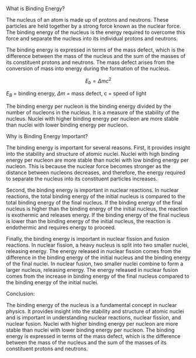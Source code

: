 

What is Binding Energy?

The nucleus of an atom is made up of protons and neutrons. These particles are held together by a strong force known as the nuclear force. The binding energy of the nucleus is the energy required to overcome this force and separate the nucleus into its individual protons and neutrons.

The binding energy is expressed in terms of the mass defect, which is the difference between the mass of the nucleus and the sum of the masses of its constituent protons and neutrons. The mass defect arises from the conversion of mass into energy during the formation of the nucleus.


 $$E_b = \Delta m c^2$$
 
 $E_B$ = binding energy,
 $\Delta m$ = mass defect,
 c = speed of light
 
The binding energy per nucleon is the binding energy divided by the number of nucleons in the nucleus. It is a measure of the stability of the nucleus. Nuclei with higher binding energy per nucleon are more stable than nuclei with lower binding energy per nucleon.

Why is Binding Energy Important?

The binding energy is important for several reasons. First, it provides insight into the stability and structure of atomic nuclei. Nuclei with high binding energy per nucleon are more stable than nuclei with low binding energy per nucleon. This is because the nuclear force becomes stronger as the distance between nucleons decreases, and therefore, the energy required to separate the nucleus into its constituent particles increases.

Second, the binding energy is important in nuclear reactions. In nuclear reactions, the total binding energy of the initial nucleus is compared to the total binding energy of the final nucleus. If the binding energy of the final nucleus is higher than the binding energy of the initial nucleus, the reaction is exothermic and releases energy. If the binding energy of the final nucleus is lower than the binding energy of the initial nucleus, the reaction is endothermic and requires energy to proceed.

Finally, the binding energy is important in nuclear fission and fusion reactions. In nuclear fission, a heavy nucleus is split into two smaller nuclei, releasing energy. The energy released in nuclear fission comes from the difference in the binding energy of the initial nucleus and the binding energy of the final nuclei. In nuclear fusion, two smaller nuclei combine to form a larger nucleus, releasing energy. The energy released in nuclear fusion comes from the increase in binding energy of the final nucleus compared to the binding energy of the initial nuclei.

Conclusion:

The binding energy of the nucleus is a fundamental concept in nuclear physics. It provides insight into the stability and structure of atomic nuclei and is important in understanding nuclear reactions, nuclear fission, and nuclear fusion. Nuclei with higher binding energy per nucleon are more stable than nuclei with lower binding energy per nucleon. The binding energy is expressed in terms of the mass defect, which is the difference between the mass of the nucleus and the sum of the masses of its constituent protons and neutrons.




